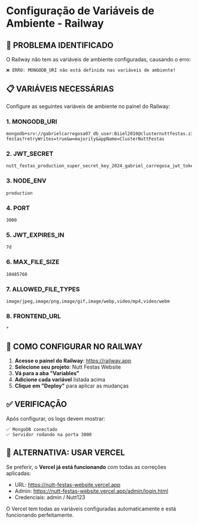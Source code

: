 # Configuração de Variáveis de Ambiente - Railway

## 🚨 PROBLEMA IDENTIFICADO
O Railway não tem as variáveis de ambiente configuradas, causando o erro:
```
❌ ERRO: MONGODB_URI não está definida nas variáveis de ambiente!
```

## 📋 VARIÁVEIS NECESSÁRIAS

Configure as seguintes variáveis de ambiente no painel do Railway:

### 1. **MONGODB_URI**
```
mongodb+srv://gabrielcarregosa07_db_user:Biiel2010@clusternuttfestas.z3x8312.mongodb.net/nutt-festas?retryWrites=true&w=majority&appName=ClusterNuttFestas
```

### 2. **JWT_SECRET**
```
nutt_festas_production_super_secret_key_2024_gabriel_carregosa_jwt_token_security_ultra_safe
```

### 3. **NODE_ENV**
```
production
```

### 4. **PORT**
```
3000
```

### 5. **JWT_EXPIRES_IN**
```
7d
```

### 6. **MAX_FILE_SIZE**
```
10485760
```

### 7. **ALLOWED_FILE_TYPES**
```
image/jpeg,image/png,image/gif,image/webp,video/mp4,video/webm
```

### 8. **FRONTEND_URL**
```
*
```

## 🔧 COMO CONFIGURAR NO RAILWAY

1. **Acesse o painel do Railway**: https://railway.app
2. **Selecione seu projeto**: Nutt Festas Website
3. **Vá para a aba "Variables"**
4. **Adicione cada variável** listada acima
5. **Clique em "Deploy"** para aplicar as mudanças

## ✅ VERIFICAÇÃO

Após configurar, os logs devem mostrar:
```
✅ MongoDB conectado
✅ Servidor rodando na porta 3000
```

## 🚀 ALTERNATIVA: USAR VERCEL

Se preferir, o **Vercel já está funcionando** com todas as correções aplicadas:
- URL: https://nutt-festas-website.vercel.app
- Admin: https://nutt-festas-website.vercel.app/admin/login.html
- Credenciais: admin / Nutt123

O Vercel tem todas as variáveis configuradas automaticamente e está funcionando perfeitamente.